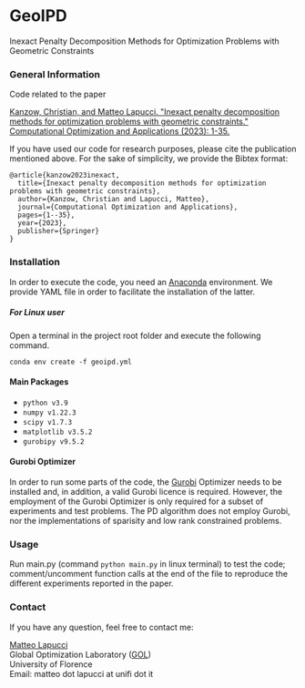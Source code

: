 # GeoIPD
Inexact Penalty Decomposition Methods for Optimization Problems with Geometric Constraints

### General Information
Code related to the paper

[Kanzow, Christian, and Matteo Lapucci. "Inexact penalty decomposition methods for optimization problems with geometric constraints." Computational Optimization and Applications (2023): 1-35.](https://link.springer.com/article/10.1007/s10589-023-00475-2)

If you have used our code for research purposes, please cite the publication mentioned above.
For the sake of simplicity, we provide the Bibtex format:

```
@article{kanzow2023inexact,
  title={Inexact penalty decomposition methods for optimization problems with geometric constraints},
  author={Kanzow, Christian and Lapucci, Matteo},
  journal={Computational Optimization and Applications},
  pages={1--35},
  year={2023},
  publisher={Springer}
}
```

### Installation

In order to execute the code, you need an [Anaconda](https://www.anaconda.com/) environment. We provide YAML file in order to facilitate the installation of the latter.

##### For Linux user

Open a terminal in the project root folder and execute the following command.

```
conda env create -f geoipd.yml
```


#### Main Packages

* ```python v3.9```
* ```numpy v1.22.3```
* ```scipy v1.7.3```
* ```matplotlib v3.5.2```
* ```gurobipy v9.5.2```

#### Gurobi Optimizer

In order to run some parts of the code, the [Gurobi](https://www.gurobi.com/) Optimizer needs to be installed and, in addition, a valid Gurobi licence is required. 
However, the employment of the Gurobi Optimizer is only required for a subset of experiments and test problems. The PD algorithm does not employ Gurobi, nor the implementations of sparisity and low rank constrained problems.

### Usage

Run main.py (command ```python main.py``` in linux terminal) to test the code; comment/uncomment function calls at the end of the file to reproduce the different experiments reported in the paper.

### Contact

If you have any question, feel free to contact me:

[Matteo Lapucci](https://webgol.dinfo.unifi.it/matteo-lapucci/)<br>
Global Optimization Laboratory ([GOL](https://webgol.dinfo.unifi.it/))<br>
University of Florence<br>
Email: matteo dot lapucci at unifi dot it

